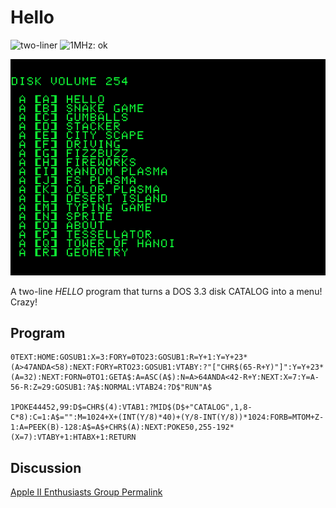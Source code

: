 # Hello

![two-liner](https://img.shields.io/badge/two--liner-blue) ![1MHz: ok](https://img.shields.io/badge/1MHz-ok-green)

![image](media/hello.png "Hello Screenshot")

A two-line _HELLO_ program that turns a DOS 3.3 disk CATALOG into a menu! Crazy!

## Program

```
0TEXT:HOME:GOSUB1:X=3:FORY=0TO23:GOSUB1:R=Y+1:Y=Y+23*(A>47ANDA<58):NEXT:FORY=RTO23:GOSUB1:VTABY:?"["CHR$(65-R+Y)"]":Y=Y+23*(A=32):NEXT:FORN=0TO1:GETA$:A=ASC(A$):N=A>64ANDA<42-R+Y:NEXT:X=7:Y=A-56-R:Z=29:GOSUB1:?A$:NORMAL:VTAB24:?D$"RUN"A$

1POKE44452,99:D$=CHR$(4):VTAB1:?MID$(D$+"CATALOG",1,8-C*8):C=1:A$="":M=1024+X+(INT(Y/8)*40)+(Y/8-INT(Y/8))*1024:FORB=MTOM+Z-1:A=PEEK(B)-128:A$=A$+CHR$(A):NEXT:POKE50,255-192*(X=7):VTABY+1:HTABX+1:RETURN
```

## Discussion

[Apple II Enthusiasts Group Permalink](https://www.facebook.com/groups/5251478676/permalink/10158434283573677/)

